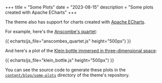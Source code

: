 +++
title = "Some Plots"
date = "2023-08-15"
description = "Some plots created with Apache ECharts"
+++

The theme also has support for charts created with [Apache ECharts](https://echarts.apache.org/).

For example, here's the [Anscombe's quartet](https://en.wikipedia.org/wiki/Anscombe%27s_quartet):

{{ echarts(js_file="anscombes_quartet.js" height="500px") }}

And here's a plot of the [Klein bottle immersed in three-dimensional space](https://en.wikipedia.org/wiki/Klein_bottle):

{{ echarts(js_file="klein_bottle.js" height="500px") }}

You can see the source code to generate these plots in the [`content/blog/some-plots`](https://github.com/salcc/zola-bearplus/tree/main/content/blog/some-plots) directory of the theme's repository.
